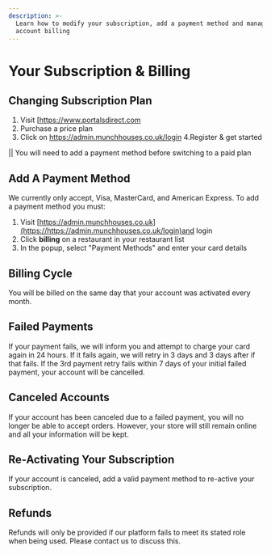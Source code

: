 ```yaml
---
description: >-
  Learn how to modify your subscription, add a payment method and manage your
  account billing
---
```


# Your Subscription & Billing

## Changing Subscription Plan

1. Visit [https://www.portalsdirect.com 
2. Purchase a price plan 
3. Click on https://admin.munchhouses.co.uk/login
4.Register & get started 

\|\| You will need to add a payment method before switching to a paid plan

## Add A Payment Method

We currently only accept, Visa, MasterCard, and American Express. To add a payment method you must:

1. Visit [https://admin.munchhouses.co.uk](https://https://admin.munchhouses.co.uk/login)and login
2. Click **billing** on a restaurant in your restaurant list
3. In the popup, select "Payment Methods" and enter your card details

## Billing Cycle

You will be billed on the same day that your account was activated every month.

## Failed Payments

If your payment fails, we will inform you and attempt to charge your card again in 24 hours. If it fails again, we will retry in 3 days and 3 days after if that fails. If the 3rd payment retry fails within 7 days of your initial failed payment, your account will be cancelled.

## Canceled Accounts

If your account has been canceled due to a failed payment, you will no longer be able to accept orders. However, your store will still remain online and all your information will be kept.

## Re-Activating Your Subscription

If your account is canceled, add a valid payment method to re-active your subscription.

## Refunds

Refunds will only be provided if our platform fails to meet its stated role when being used. Please contact us to discuss this.

